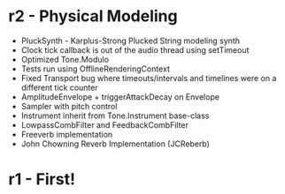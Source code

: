 # r2 - Physical Modeling

* PluckSynth - Karplus-Strong Plucked String modeling synth
* Clock tick callback is out of the audio thread using setTimeout
* Optimized Tone.Modulo
* Tests run using OfflineRenderingContext
* Fixed Transport bug where timeouts/intervals and timelines were on a different tick counter
* AmplitudeEnvelope + triggerAttackDecay on Envelope
* Sampler with pitch control
* Instrument inherit from Tone.Instrument base-class
* LowpassCombFilter and FeedbackCombFilter
* Freeverb implementation
* John Chowning Reverb Implementation (JCReberb)


# r1 - First!